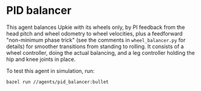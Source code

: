 # PID balancer

This agent balances Upkie with its wheels only, by PI feedback from the head pitch and wheel odometry to wheel velocities, plus a feedforward "non-minimum phase trick" (see the comments in `wheel_balancer.py` for details) for smoother transitions from standing to rolling. It consists of a wheel controller, doing the actual balancing, and a leg controller holding the hip and knee joints in place.

To test this agent in simulation, run:

```console
bazel run //agents/pid_balancer:bullet
```
